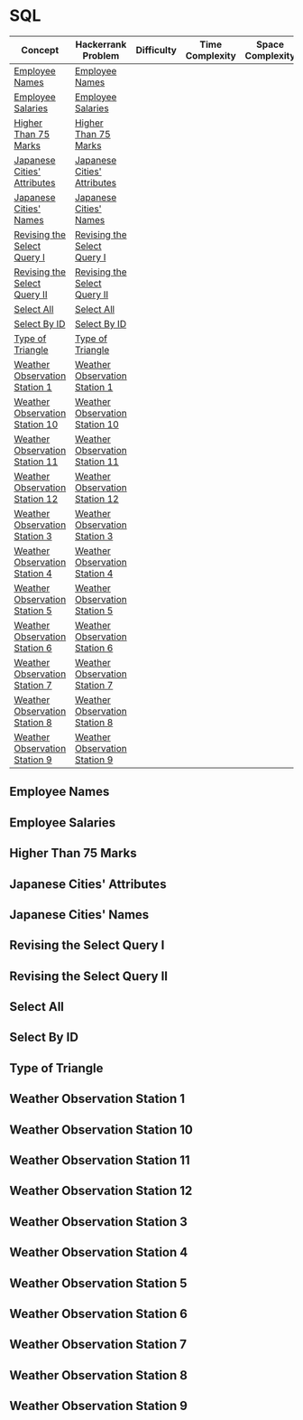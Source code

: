 # SQL
| Concept              | Hackerrank Problem                                         | Difficulty | Time Complexity | Space Complexity | Score |
|----------------------|------------------------------------------------------------|------------|-----------------|------------------|-------|
|[Employee Names](#employee-names)|[Employee Names](https://www.hackerrank.com/challenges/employee-names/problem)| | | | |
|[Employee Salaries](#employee-salaries)|[Employee Salaries](https://www.hackerrank.com/challenges/employee-salaries/problem)| | | | |
|[Higher Than 75 Marks](#higher-than-75-marks)|[Higher Than 75 Marks](https://www.hackerrank.com/challenges/higher-than-75-marks/problem)| | | | |
|[Japanese Cities' Attributes](#japanese-cities-attributes)|[Japanese Cities' Attributes](https://www.hackerrank.com/challenges/japanese-cities-attributes/problem)| | | | |
|[Japanese Cities' Names](#japanese-cities-names)|[Japanese Cities' Names](https://www.hackerrank.com/challenges/japanese-cities-names/problem)| | | | |
|[Revising the Select Query I](#revising-the-select-query-i)|[Revising the Select Query I](https://www.hackerrank.com/challenges/revising-the-select-query-i/problem)| | | | |
|[Revising the Select Query II](#revising-the-select-query-ii)|[Revising the Select Query II](https://www.hackerrank.com/challenges/revising-the-select-query-ii/problem)| | | | |
|[Select All](#select-all)|[Select All](https://www.hackerrank.com/challenges/select-all/problem)| | | | |
|[Select By ID](#select-by-id)|[Select By ID](https://www.hackerrank.com/challenges/select-by-id/problem)| | | | |
|[Type of Triangle](#type-of-triangle)|[Type of Triangle](https://www.hackerrank.com/challenges/type-of-triangle/problem)| | | | |
|[Weather Observation Station 1](#weather-observation-station-1)|[Weather Observation Station 1](https://www.hackerrank.com/challenges/weather-observation-station-1/problem)| | | | |
|[Weather Observation Station 10](#weather-observation-station-10)|[Weather Observation Station 10](https://www.hackerrank.com/challenges/weather-observation-station-10/problem)| | | | |
|[Weather Observation Station 11](#weather-observation-station-11)|[Weather Observation Station 11](https://www.hackerrank.com/challenges/weather-observation-station-11/problem)| | | | |
|[Weather Observation Station 12](#weather-observation-station-12)|[Weather Observation Station 12](https://www.hackerrank.com/challenges/weather-observation-station-12/problem)| | | | |
|[Weather Observation Station 3](#weather-observation-station-3)|[Weather Observation Station 3](https://www.hackerrank.com/challenges/weather-observation-station-3/problem)| | | | |
|[Weather Observation Station 4](#weather-observation-station-4)|[Weather Observation Station 4](https://www.hackerrank.com/challenges/weather-observation-station-4/problem)| | | | |
|[Weather Observation Station 5](#weather-observation-station-5)|[Weather Observation Station 5](https://www.hackerrank.com/challenges/weather-observation-station-5/problem)| | | | |
|[Weather Observation Station 6](#weather-observation-station-6)|[Weather Observation Station 6](https://www.hackerrank.com/challenges/weather-observation-station-6/problem)| | | | |
|[Weather Observation Station 7](#weather-observation-station-7)|[Weather Observation Station 7](https://www.hackerrank.com/challenges/weather-observation-station-7/problem)| | | | |
|[Weather Observation Station 8](#weather-observation-station-8)|[Weather Observation Station 8](https://www.hackerrank.com/challenges/weather-observation-station-8/problem)| | | | |
|[Weather Observation Station 9](#weather-observation-station-9)|[Weather Observation Station 9](https://www.hackerrank.com/challenges/weather-observation-station-9/problem)| | | | |


## Employee Names
## Employee Salaries
## Higher Than 75 Marks
## Japanese Cities' Attributes
## Japanese Cities' Names
## Revising the Select Query I
## Revising the Select Query II
## Select All
## Select By ID
## Type of Triangle
## Weather Observation Station 1
## Weather Observation Station 10
## Weather Observation Station 11
## Weather Observation Station 12
## Weather Observation Station 3
## Weather Observation Station 4
## Weather Observation Station 5
## Weather Observation Station 6
## Weather Observation Station 7
## Weather Observation Station 8
## Weather Observation Station 9